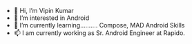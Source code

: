 - 👋 Hi, I’m Vipin Kumar
- 👀 I’m interested in Android
- 🌱 I’m currently learning.......... Compose, MAD Android Skills
- 📫 I am currently working as Sr. Android Engineer at Rapido.
